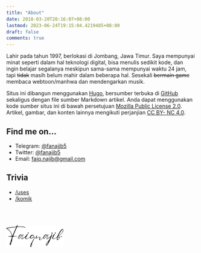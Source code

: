 ```yaml
---
title: "About"
date: 2018-03-20T20:16:07+08:00
lastmod: 2023-06-24T19:15:04.4219485+08:00
draft: false
comments: true
---
```


Lahir pada tahun 1997, berlokasi di Jombang, Jawa Timur. Saya mempunyai minat seperti dalam hal teknologi digital, bisa menulis sedikit kode, dan ingin belajar segalanya meskipun sama-sama mempunyai waktu 24 jam, tapi ~~tidak~~ masih belum mahir dalam beberapa hal. Sesekali ~~bermain game~~ membaca webtoon/manhwa dan mendengarkan musik.

Situs ini dibangun menggunakan [Hugo](https://gohugo.io/), bersumber terbuka di [GitHub](https://github.com/fanajib5/hugo-site) sekaligus dengan file sumber Markdown artikel. Anda dapat menggunakan kode sumber situs ini di bawah persetujuan [Mozilla Public License 2.0](https://opensource.org/license/mpl-2-0/). Artikel, gambar, dan konten lainnya mengikuti perjanjian [CC BY- NC 4.0](https://creativecommons.org/licenses/by-nc/4.0/deed.zh).

## Find me on…

* Telegram: [@fanajib5](http://t.me/fanajib5)
* Twitter: [@fanajib5](https://twitter.com/fanajib5)
* Email: [faiq.najib@gmail.com](mailto:faiq.najib@gmail.com)

## Trivia

* [/uses](/uses)
* [/komik](/komik)

<br/></br>

<img style="max-width: 30%; float=left;" src="Faiqnajib-handwriting-_1_.webp" alt="tanda tangan dibuat di canva.com" title="Faiq Najib Al-Aziz">

<br/></br>
